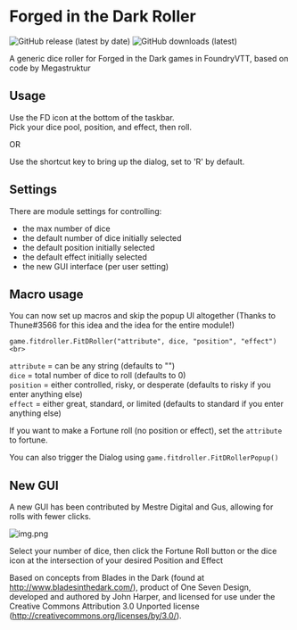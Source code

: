 # Forged in the Dark Roller
<p>
  <img alt="GitHub release (latest by date)" src="https://img.shields.io/github/v/release/drewg13/foundryvtt-fitdroller">
  <img alt="GitHub downloads (latest)" src="https://img.shields.io/github/downloads/drewg13/foundryvtt-fitdroller/latest/module.zip">
</p>

A generic dice roller for Forged in the Dark games in FoundryVTT, based on code by Megastruktur

## Usage

Use the FD icon at the bottom of the taskbar.<br>
Pick your dice pool, position, and effect, then roll.<br>

OR

Use the shortcut key to bring up the dialog, set to 'R' by default.

## Settings

There are module settings for controlling:<br>
- the max number of dice<br>
- the default number of dice initially selected<br>
- the default position initially selected<br>
- the default effect initially selected<br>
- the new GUI interface (per user setting)<br>

## Macro usage

You can now set up macros and skip the popup UI altogether (Thanks to Thune#3566 for this idea and the idea for the entire module!)<br>

`game.fitdroller.FitDRoller("attribute", dice, "position", "effect")<br>`

`attribute` = can be any string (defaults to "")<br>
`dice` = total number of dice to roll (defaults to 0)<br>
`position` = either controlled, risky, or desperate (defaults to risky if you enter anything else)<br>
`effect` = either great, standard, or limited (defaults to standard if you enter anything else)<br>

If you want to make a Fortune roll (no position or effect), set the `attribute` to fortune.

You can also trigger the Dialog using `game.fitdroller.FitDRollerPopup()`

## New GUI

A new GUI has been contributed by Mestre Digital and Gus, allowing for rolls with fewer clicks.<br>

![img.png](img.png)

Select your number of dice, then click the Fortune Roll button or the dice icon at the intersection of your desired Position and Effect

Based on concepts from Blades in the Dark (found at http://www.bladesinthedark.com/), product of One Seven Design, developed and authored by John Harper, and licensed for use under the Creative Commons Attribution 3.0 Unported license (http://creativecommons.org/licenses/by/3.0/).
